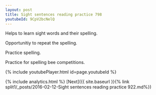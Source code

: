 ```yaml
---
layout: post
title: Sight sentences reading practice 798
youtubeId: 9CpV2bcNelQ
---
```

 
 
Helps to learn sight words and their spelling.

Opportunitiy to repeat the spelling. 

Practice spelling. 
 
Practice for spelling bee competitions. 
 
{% include youtubePlayer.html id=page.youtubeId %}
 
 
{% include analytics.html %} 
[Next]({{ site.baseurl }}{% link  split1/_posts/2016-02-12-Sight sentences reading practice 922.md%})
 
